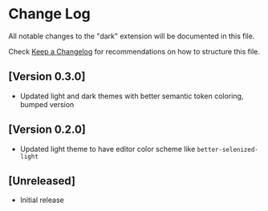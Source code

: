 # Change Log

All notable changes to the "dark" extension will be documented in this file.

Check [Keep a Changelog](http://keepachangelog.com/) for recommendations on how to structure this file.

## [Version 0.3.0]

- Updated light and dark themes with better semantic token coloring, bumped version

## [Version 0.2.0]

- Updated light theme to have editor color scheme like `better-selenized-light`

## [Unreleased]

- Initial release
